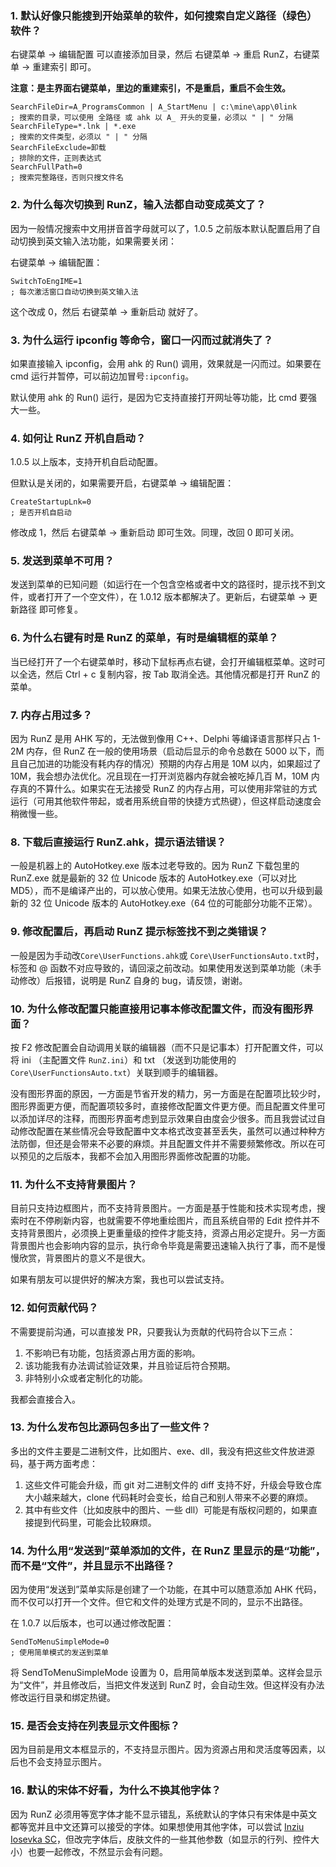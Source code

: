 ﻿### 1. 默认好像只能搜到开始菜单的软件，如何搜索自定义路径（绿色）软件？

右键菜单 -> 编辑配置 可以直接添加目录，然后 右键菜单 -> 重启 RunZ，右键菜单 -> 重建索引 即可。

**注意：是主界面右键菜单，里边的重建索引，不是重启，重启不会生效。**

```
SearchFileDir=A_ProgramsCommon | A_StartMenu | c:\mine\app\0link
; 搜索的目录，可以使用 全路径 或 ahk 以 A_ 开头的变量，必须以 " | " 分隔
SearchFileType=*.lnk | *.exe
; 搜索的文件类型，必须以 " | " 分隔
SearchFileExclude=卸载
; 排除的文件，正则表达式
SearchFullPath=0
; 搜索完整路径，否则只搜文件名
```

### 2. 为什么每次切换到 RunZ，输入法都自动变成英文了？

因为一般情况搜索中文用拼音首字母就可以了，1.0.5 之前版本默认配置启用了自动切换到英文输入法功能，如果需要关闭：

右键菜单 -> 编辑配置：

```
SwitchToEngIME=1
; 每次激活窗口自动切换到英文输入法
```
这个改成 0，然后 右键菜单 -> 重新启动 就好了。

### 3. 为什么运行 ipconfig 等命令，窗口一闪而过就消失了？

如果直接输入 ipconfig，会用 ahk 的 Run() 调用，效果就是一闪而过。如果要在 cmd 运行并暂停，可以前边加冒号`:ipconfig`。

默认使用 ahk 的 Run() 运行，是因为它支持直接打开网址等功能，比 cmd 要强大一些。

### 4. 如何让 RunZ 开机自启动？

1.0.5 以上版本，支持开机自启动配置。

但默认是关闭的，如果需要开启，右键菜单 -> 编辑配置：

```
CreateStartupLnk=0
; 是否开机自启动
```
修改成 1，然后 右键菜单 -> 重新启动 即可生效。同理，改回 0 即可关闭。

### 5. 发送到菜单不可用？

发送到菜单的已知问题（如运行在一个包含空格或者中文的路径时，提示找不到文件，或者打开了一个空文件），在 1.0.12 版本都解决了。更新后，右键菜单 -> 更新路径 即可修复。

### 6. 为什么右键有时是 RunZ 的菜单，有时是编辑框的菜单？

当已经打开了一个右键菜单时，移动下鼠标再点右键，会打开编辑框菜单。这时可以全选，然后 Ctrl + c 复制内容，按 Tab 取消全选。其他情况都是打开 RunZ 的菜单。

### 7. 内存占用过多？

因为 RunZ 是用 AHK 写的，无法做到像用 C++、Delphi 等编译语言那样只占 1-2M 内存，但 RunZ 在一般的使用场景（启动后显示的命令总数在 5000 以下，而且自己加进的功能没有耗内存的情况）预期的内存占用是 10M 以内，如果超过了 10M，我会想办法优化。况且现在一打开浏览器内存就会被吃掉几百 M，10M 内存真的不算什么。如果实在无法接受 RunZ 的内存占用，可以使用非常驻的方式运行（可用其他软件带起，或者用系统自带的快捷方式热键），但这样启动速度会稍微慢一些。

### 8. 下载后直接运行 RunZ.ahk，提示语法错误？

一般是机器上的 AutoHotkey.exe 版本过老导致的。因为 RunZ 下载包里的 RunZ.exe 就是最新的 32 位 Unicode 版本的 AutoHotkey.exe（可以对比 MD5），而不是编译产出的，可以放心使用。如果无法放心使用，也可以升级到最新的 32 位 Unicode 版本的 AutoHotkey.exe（64 位的可能部分功能不正常）。

### 9. 修改配置后，再启动 RunZ 提示标签找不到之类错误？

一般是因为手动改`Core\UserFunctions.ahk`或 `Core\UserFunctionsAuto.txt`时，标签和 @ 函数不对应导致的，请回滚之前改动。如果使用发送到菜单功能（未手动修改）后报错，说明是 RunZ 自身的 bug，请反馈，谢谢。

### 10. 为什么修改配置只能直接用记事本修改配置文件，而没有图形界面？

按 F2 修改配置会自动调用关联的编辑器（而不只是记事本）打开配置文件，可以将 ini （主配置文件 `RunZ.ini`）和 txt （发送到功能使用的 `Core\UserFunctionsAuto.txt`）关联到顺手的编辑器。

没有图形界面的原因，一方面是节省开发的精力，另一方面是在配置项比较少时，图形界面更方便，而配置项较多时，直接修改配置文件更方便。而且配置文件里可以添加详尽的注释，而图形界面考虑到显示效果自由度会少很多。而且我尝试过自动修改配置在某些情况会导致配置中文本格式改变甚至丢失，虽然可以通过种种方法防御，但还是会带来不必要的麻烦。并且配置文件并不需要频繁修改。所以在可以预见的之后版本，我都不会加入用图形界面修改配置的功能。

### 11. 为什么不支持背景图片？

目前只支持边框图片，而不支持背景图片。一方面是基于性能和技术实现考虑，搜索时在不停刷新内容，也就需要不停地重绘图片，而且系统自带的 Edit 控件并不支持背景图片，必须换上更重量级的控件才能支持，资源占用必定提升。另一方面背景图片也会影响内容的显示，执行命令毕竟是需要迅速输入执行了事，而不是慢慢欣赏，背景图片的意义不是很大。

如果有朋友可以提供好的解决方案，我也可以尝试支持。

### 12. 如何贡献代码？

不需要提前沟通，可以直接发 PR，只要我认为贡献的代码符合以下三点：

1. 不影响已有功能，包括资源占用方面的影响。
2. 该功能我有办法调试验证效果，并且验证后符合预期。
3. 非特别小众或者定制化的功能。

我都会直接合入。

### 13. 为什么发布包比源码包多出了一些文件？

多出的文件主要是二进制文件，比如图片、exe、dll，我没有把这些文件放进源码，基于两方面考虑：

1. 这些文件可能会升级，而 git 对二进制文件的 diff 支持不好，升级会导致仓库大小越来越大，clone 代码耗时会变长，给自己和别人带来不必要的麻烦。
2. 其中有些文件（比如皮肤中的图片、一些 dll）可能是有版权问题的，如果直接提到代码里，可能会比较麻烦。

### 14. 为什么用“发送到”菜单添加的文件，在 RunZ 里显示的是“功能”，而不是“文件”，并且显示不出路径？

因为使用“发送到”菜单实际是创建了一个功能，在其中可以随意添加 AHK 代码，而不仅可以打开一个文件。但它和文件的处理方式是不同的，显示不出路径。

在 1.0.7 以后版本，也可以通过修改配置：

```
SendToMenuSimpleMode=0
; 使用简单模式的发送到菜单
```

将 SendToMenuSimpleMode 设置为 0，启用简单版本发送到菜单。这样会显示为“文件”，并且修改后，当把文件发送到 RunZ 时，会自动生效。但这样没有办法修改运行目录和绑定热键。

### 15. 是否会支持在列表显示文件图标？

因为目前是用文本框显示的，不支持显示图片。因为资源占用和灵活度等因素，以后也不会支持显示图片。

### 16. 默认的宋体不好看，为什么不换其他字体？

因为 RunZ 必须用等宽字体才能不显示错乱，系统默认的字体只有宋体是中英文都等宽并且中文还算可以接受的字体。如果想使用其他字体，可以尝试 [Inziu Iosevka SC](http://be5invis.github.io/Iosevka/inziu.html)，但改完字体后，皮肤文件的一些其他参数（如显示的行列、控件大小）也要一起修改，不然显示会有问题。
